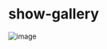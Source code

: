 # show-gallery <br>
![image](https://user-images.githubusercontent.com/110189253/226560908-12cf7122-6f9a-4eab-8fa7-dc824279838b.png)
